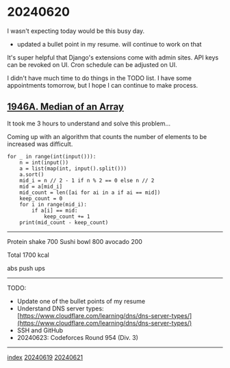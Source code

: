 <head><meta name="viewport" content="width=device-width, initial-scale=1.0, user-scalable=yes" /><meta charset="UTF-8"></head>

# 20240620

I wasn\'t expecting today would be this busy day.

- updated a bullet point in my resume. will continue to work on that
 
It\'s super helpful that Django\'s extensions come with admin sites. API keys can be revoked on UI. Cron schedule can be adjusted on UI.

I didn\'t have much time to do things in the TODO list. I have some appointments tomorrow, but I hope I can continue to make process.

## [1946A. Median of an Array](https://codeforces.com/problemset/problem/1946/A)

It took me 3 hours to understand and solve this problem...

Coming up with an algorithm that counts the number of elements to be increased was difficult.

```
for _ in range(int(input())):
    n = int(input())
    a = list(map(int, input().split()))
    a.sort()
    mid_i = n // 2 - 1 if n % 2 == 0 else n // 2
    mid = a[mid_i]
    mid_count = len([ai for ai in a if ai == mid])
    keep_count = 0
    for i in range(mid_i):
        if a[i] == mid:
            keep_count += 1
    print(mid_count - keep_count)
```

---

Protein shake 700
Sushi bowl 800
avocado 200

Total 1700 kcal

abs
push ups

---

TODO:

- Update one of the bullet points of my resume
- Understand DNS server types: [https://www.cloudflare.com/learning/dns/dns-server-types/](https://www.cloudflare.com/learning/dns/dns-server-types/)
- SSH and GitHub
- 20240623: Codeforces Round 954 (Div. 3)

---

[index](../../index.html)
[20240619](20240619.html)
[20240621](20240621.html)
